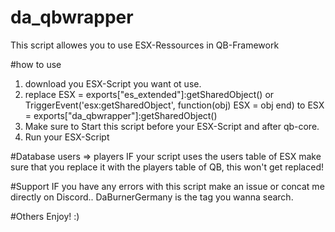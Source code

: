# da_qbwrapper
This script allowes you to use ESX-Ressources in QB-Framework

#how to use
1. download you ESX-Script you want ot use.
2. replace ESX = exports["es_extended"]:getSharedObject() or TriggerEvent('esx:getSharedObject', function(obj) ESX = obj end) to ESX = exports["da_qbwrapper"]:getSharedObject()
3. Make sure to Start this script before your ESX-Script and after qb-core.
4. Run your ESX-Script

#Database users => players
IF your script uses the users table of ESX make sure that you replace it with the players table of QB, this won't get replaced!

#Support
IF you have any errors with this script make an issue or concat me directly on Discord.. DaBurnerGermany is the tag you wanna search.

#Others
Enjoy! :)
